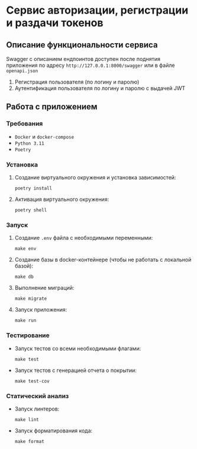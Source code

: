 # Сервис авторизации, регистрации и раздачи токенов

## Описание функциональности сервиса

Swagger c описанием ендпоинтов доступен после поднятия приложения по адресу `http://127.0.0.1:8000/swagger` или в файле `openapi.json`

1. Регистрация пользователя (по логину и паролю)
2. Аутентификация пользователя по логину и паролю с выдачей JWT

## Работа с приложением

### Требования

- `Docker` и `docker-compose`
- `Python 3.11`
- `Poetry`

### Установка

1. Создание виртуального окружения и установка зависимостей:
   ```commandline
   poetry install
   ```

2. Активация виртуального окружения:
   ```commandline
   poetry shell
   ```

### Запуск

1. Создание `.env` файла с необходимыми переменными:
   ```commandline
   make env
   ```

2. Создание базы в docker-контейнере (чтобы не работать с локальной базой):
   ```commandline
   make db
   ```

3. Выполнение миграций:
   ```commandline
   make migrate
   ```

4. Запуск приложения:
   ```commandline
   make run
   ```

### Тестирование

- Запуск тестов со всеми необходимыми флагами:
  ```commandline
  make test
  ```

- Запуск тестов с генерацией отчета о покрытии:
  ```commandline
  make test-cov
  ```

### Статический анализ

- Запуск линтеров:
   ```commandline
   make lint
   ```

- Запуск форматирования кода:
   ```commandline
   make format
   ```
